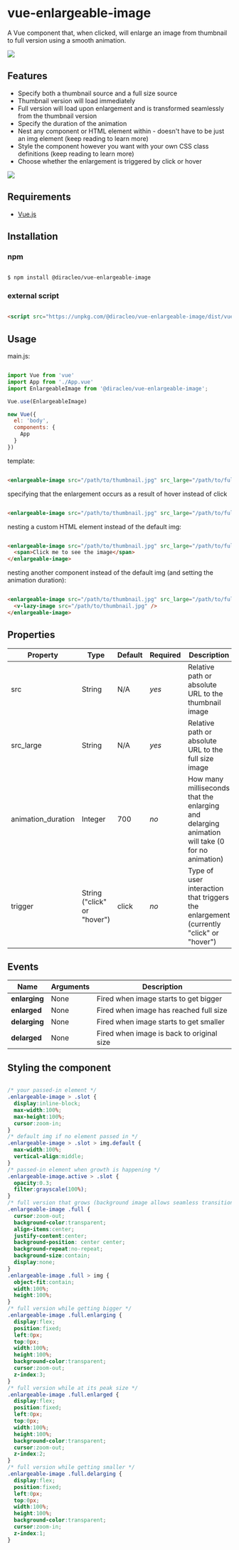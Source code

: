 # vue-enlargeable-image

A Vue component that, when clicked, will enlarge an image from thumbnail to full version using a smooth animation.

![](demo.gif)

## Features

  * Specify both a thumbnail source and a full size source
  * Thumbnail version will load immediately
  * Full version will load upon enlargement and is transformed seamlessly from the thumbnail version
  * Specify the duration of the animation
  * Nest any component or HTML element within - doesn't have to be just an img element (keep reading to learn more)
  * Style the component however you want with your own CSS class definitions (keep reading to learn more)
  * Choose whether the enlargement is triggered by click or hover

![](demo2.gif)

## Requirements

- [Vue.js](https://github.com/vuejs/vue)

## Installation

### npm

```bash

$ npm install @diracleo/vue-enlargeable-image

```

### external script

```html

<script src="https://unpkg.com/@diracleo/vue-enlargeable-image/dist/vue-enlargeable-image.min.js"></script>

```

## Usage

main.js:

```javascript

import Vue from 'vue'
import App from './App.vue'
import EnlargeableImage from '@diracleo/vue-enlargeable-image';

Vue.use(EnlargeableImage)

new Vue({
  el: 'body',
  components: {
    App
  }
})

```

template:

```html

<enlargeable-image src="/path/to/thumbnail.jpg" src_large="/path/to/fullsize.jpg" />

```

specifying that the enlargement occurs as a result of hover instead of click

```html

<enlargeable-image src="/path/to/thumbnail.jpg" src_large="/path/to/fullsize.jpg" trigger="hover" />

```

nesting a custom HTML element instead of the default img:

```html

<enlargeable-image src="/path/to/thumbnail.jpg" src_large="/path/to/fullsize.jpg">
  <span>Click me to see the image</span>
</enlargeable-image>

```

nesting another component instead of the default img (and setting the animation duration):

```html

<enlargeable-image src="/path/to/thumbnail.jpg" src_large="/path/to/fullsize.jpg" animation_duration="2000">
  <v-lazy-image src="/path/to/thumbnail.jpg" />
</enlargeable-image>

```

## Properties

| Property           | Type                        | Default           | Required | Description                              |
| ------------------ | --------------------------- | ----------------- | -------- | ---------------------------------------- |
| src                | String                      | N/A               | *yes*    | Relative path or absolute URL to the thumbnail image                                            |
| src_large          | String                      | N/A               | *yes*    | Relative path or absolute URL to the full size image                                            |
| animation_duration | Integer                     | 700               | *no*     | How many milliseconds that the enlarging and delarging animation will take (0 for no animation) |
| trigger            | String ("click" or "hover") | click             | *no*     | Type of user interaction that triggers the enlargement (currently "click" or "hover")           |


## Events

| Name          | Arguments                                | Description                               |
| ------------- | ---------------------------------------- | ----------------------------------------- |
| **enlarging** | None                                     | Fired when image starts to get bigger     |
| **enlarged**  | None                                     | Fired when image has reached full size    |
| **delarging** | None                                     | Fired when image starts to get smaller    | 
| **delarged**  | None                                     | Fired when image is back to original size |


## Styling the component

```CSS

/* your passed-in element */
.enlargeable-image > .slot {
  display:inline-block;
  max-width:100%;
  max-height:100%;
  cursor:zoom-in;
}
/* default img if no element passed in */
.enlargeable-image > .slot > img.default {
  max-width:100%;
  vertical-align:middle;
}
/* passed-in element when growth is happening */
.enlargeable-image.active > .slot {
  opacity:0.3;
  filter:grayscale(100%);
}
/* full version that grows (background image allows seamless transition from thumbnail to full) */
.enlargeable-image .full {
  cursor:zoom-out;
  background-color:transparent;
  align-items:center;
  justify-content:center;
  background-position: center center;
  background-repeat:no-repeat;
  background-size:contain;
  display:none;
}
.enlargeable-image .full > img {
  object-fit:contain;
  width:100%;
  height:100%;
}
/* full version while getting bigger */
.enlargeable-image .full.enlarging {
  display:flex;
  position:fixed;
  left:0px;
  top:0px;
  width:100%;
  height:100%;
  background-color:transparent;
  cursor:zoom-out;
  z-index:3;
}
/* full version while at its peak size */
.enlargeable-image .full.enlarged {
  display:flex;
  position:fixed;
  left:0px;
  top:0px;
  width:100%;
  height:100%;
  background-color:transparent;
  cursor:zoom-out;
  z-index:2;
}
/* full version while getting smaller */
.enlargeable-image .full.delarging {
  display:flex;
  position:fixed;
  left:0px;
  top:0px;
  width:100%;
  height:100%;
  background-color:transparent;
  cursor:zoom-in;
  z-index:1;
}

```